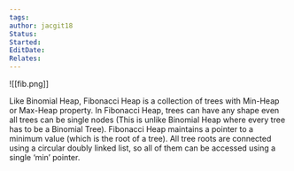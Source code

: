 ```yaml
---
tags: 
author: jacgit18
Status: 
Started: 
EditDate: 
Relates:
---
```

![[fib.png]]

Like Binomial Heap, Fibonacci Heap is a collection of trees with Min-Heap or Max-Heap property. In Fibonacci Heap, trees can have any shape even all trees can be single nodes (This is unlike Binomial Heap where every tree has to be a Binomial Tree). Fibonacci Heap maintains a pointer to a minimum value (which is the root of a tree). All tree roots are connected using a circular doubly linked list, so all of them can be accessed using a single ‘min’ pointer.